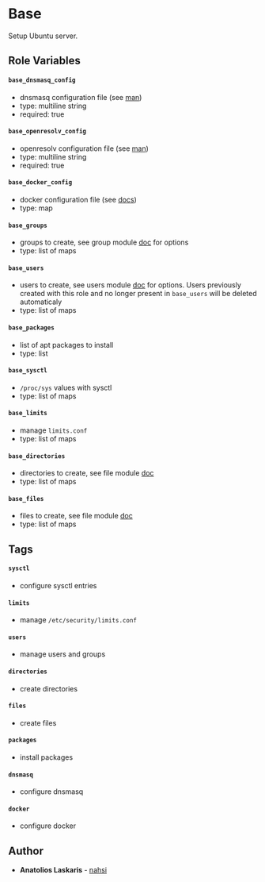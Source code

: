 # Base

Setup Ubuntu server.

## Role Variables

#### `base_dnsmasq_config`

- dnsmasq configuration file (see [man](https://linux.die.net/man/8/dnsmasq))
- type: multiline string
- required: true

#### `base_openresolv_config`

- openresolv configuration file (see
  [man](https://manpages.debian.org/bullseye/manpages/resolv.conf.5.en.html))
- type: multiline string
- required: true

#### `base_docker_config`

- docker configuration file (see
  [docs](https://docs.docker.com/engine/reference/commandline/dockerd/#daemon-configuration-file))
- type: map

#### `base_groups`

- groups to create, see group module
  [doc](https://docs.ansible.com/ansible/latest/collections/ansible/builtin/group_module.html)
  for options
- type: list of maps

#### `base_users`

- users to create, see users module
  [doc](https://docs.ansible.com/ansible/latest/collections/ansible/builtin/user_module.html)
  for options. Users previously created with this role and no longer present in
  `base_users` will be deleted automaticaly
- type: list of maps

#### `base_packages`

- list of apt packages to install
- type: list

#### `base_sysctl`

- `/proc/sys` values with sysctl
- type: list of maps

#### `base_limits`

- manage `limits.conf`
- type: list of maps

#### `base_directories`

- directories to create, see file module
  [doc](https://docs.ansible.com/ansible/latest/collections/ansible/builtin/file_module.html)
- type: list of maps

#### `base_files`

- files to create, see file module
  [doc](https://docs.ansible.com/ansible/latest/collections/ansible/builtin/copy_module.html)
- type: list of maps

## Tags

#### `sysctl`

- configure sysctl entries

#### `limits`

- manage `/etc/security/limits.conf`

#### `users`

- manage users and groups

#### `directories`

- create directories

#### `files`

- create files

#### `packages`

- install packages

#### `dnsmasq`

- configure dnsmasq

#### `docker`

- configure docker

## Author

- **Anatolios Laskaris** - [nahsi](https://github.com/nahsi)
